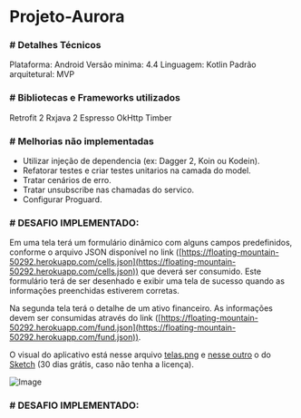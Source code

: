 # Projeto-Aurora

### # Detalhes Técnicos
Plataforma: Android
Versão minima: 4.4
Linguagem: Kotlin
Padrão arquitetural: MVP

### # Bibliotecas e Frameworks utilizados
Retrofit 2
Rxjava 2
Espresso
OkHttp
Timber

### # Melhorias não implementadas
- Utilizar injeção de dependencia (ex: Dagger 2, Koin ou Kodein).
- Refatorar testes e criar testes unitarios na camada do model.
- Tratar cenários de erro.
- Tratar unsubscribe nas chamadas do servico.
- Configurar Proguard.


### # DESAFIO IMPLEMENTADO:

Em uma tela terá um formulário dinâmico com alguns campos predefinidos, conforme o arquivo JSON disponível no link ([https://floating-mountain-50292.herokuapp.com/cells.json](https://floating-mountain-50292.herokuapp.com/cells.json)) que deverá
  ser consumido. Este formulário terá de ser desenhado e exibir uma tela de sucesso quando as informações preenchidas estiverem corretas.

Na segunda tela terá o detalhe de um ativo financeiro. As informações devem ser consumidas através do link ([https://floating-mountain-50292.herokuapp.com/fund.json](https://floating-mountain-50292.herokuapp.com/fund.json)).

O visual do aplicativo está nesse arquivo [telas.png](https://github.com/joaooomarcos/TesteAccenture/blob/master/telas.png) e [nesse outro](https://github.com/joaooomarcos/TesteAccenture/blob/master/teste_app.sketch) o do [Sketch](https://www.sketchapp.com) (30 dias grátis, caso não tenha a licença).

![Image](https://floating-mountain-50292.herokuapp.com/telas.png)


### # DESAFIO IMPLEMENTADO:
